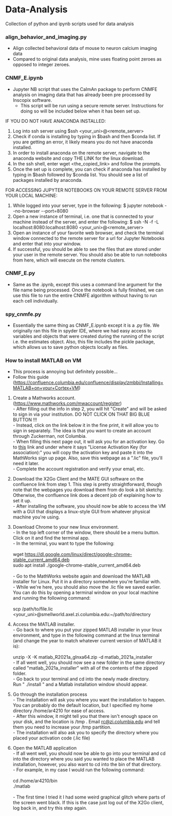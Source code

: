# Data-Analysis
Collection of python and ipynb scripts used for data analysis

### align_behavior_and_imaging.py
  - Align collected behavioral data of mouse to neuron calcium imaging data
  - Compared to original data analysis, mine uses floating point zeroes as opposed to integer zeroes.
  
### CNMF_E.ipynb
  - Jupyter NB script that uses the CaImAn package to perform CNMFE analysis on imaging data that has already been pre processed by Inscopix software.
    - This script will be run using a secure remote server. Instructions for doing so will be included below when it has been set up. 
  
  IF YOU DO NOT HAVE ANACONDA INSTALLED:
  1. Log into ssh server using $ssh <your_uni>@<remote_server>
  2. Check if conda is installing by typing in $bash and then $conda list. If you are getting an error, it likely means you do not have anaconda installed.
  3. In order to install anaconda on the remote server, navigate to the anaconda website and copy THE LINK for the linux download.
  4. In the ssh shell, enter wget <the_copied_link> and follow the prompts.
  5. Once the set up is complete, you can check if anaconda has installed by typing in $bash followed by $conda list. You should see a list of packages installed by anaconda.

  FOR ACCESSING JUPYTER NOTEBOOKS ON YOUR REMOTE SERVER FROM YOUR LOCAL MACHINE:
  1. While logged into your server, type in the following: $ jupyter notebook --no-browser --port=8080
  2. Open a new instance of terminal, i.e. one that is connected to your machine instead of the server, and enter the following: $ ssh -N -f -L localhost:8080:localhost:8080 <your_uni>@<remote_server>
  3. Open an instance of your favorite web browser, and check the terminal window connected to the remote server for a url for Jupyter Notebooks and enter that into your window.
  4. If successful, you should be able to see the files that are stored under your user in the remote server. You should also be able to run notebooks from here, which will execute on the remote clusters.

### CNMF_E.py
  - Same as the .ipynb, except this uses a command line argument for the file name being processed. Once the notebook is fully finished, we can use this file to run the entire CNMFE algorithm without having to run each cell individually.

  
### spy_cnmfe.py
  - Essentially the same thing as CNMF_E.ipynb except it is a .py file. We originally ran this file in spyder IDE, where we had easy access to variables and objects that were created during the running of the script i.e. the estimates object. Also, this file includes the pickle package, which allows us to save python objects locally as files.


### How to install MATLAB on VM
  - This process is annoying but definitely possible...
  - Follow this guide (https://confluence.columbia.edu/confluence/display/zmbbi/Installing+MATLAB+on+your+Cortex+VM)
  1. Create a Mathworks account. (https://www.mathworks.com/mwaccount/register)<br/>
    - After filling out the info in step 2, you will hit "Create" and will be asked to sign in via your institution. DO NOT CLICK ON THAT BIG BLUE BUTTON !!!<br/>
    - Instead, click on the link below it in the fine print, it will allow you to sign in separately. The idea is that you want to create an account through        Zuckerman, not Columbia.<br/>
    - When filling this next page out, it will ask you for an activation key. Go to [this](https://internal.zi.columbia.edu/sites/default/files/content/zi_matlab_concurrent.txt) link and under where it says "License Activation Key (for association):" you will copy the activation key and paste it into the MathWorks sign up page. Also, save this webpage as a ".lic" file, you'll need it later.<br/>
    - Complete the account registration and verify your email, etc.<br/>
  
  2. Download the X2Go Client and the MATE GUI software on the confluence link from step 1. This step is pretty straightforward, though note that the webpages you download them from do look a bit sketchy. Otherwise, the confluence link does a decent job of explaining how to set it up.<br/>
    - After installing the software, you should now be able to access the VM with a GUI that displays a linux-style GUI from whatever physical machine you're using.
  
  3. Download Chrome to your new linux environment.<br/>
    - In the top left corner of the window, there should be a menu button. Click on it and find the terminal app. <br/>
    - In the terminal, you want to type the following:<br/><br/>
    wget https://dl.google.com/linux/direct/google-chrome-stable_current_amd64.deb<br/>
    sudo apt install ./google-chrome-stable_current_amd64.deb<br/><br/>
    - Go to the MathWorks website again and download the MATLAB installer for Linux. Put it in a directory somewhere you're familiar with.<br/>
    - While we're here, you should also move the .lic file we saved earlier. You can do this by opening a terminal window on your local machine and running the following command:<br/><br/>
    scp /path/to/file.lic <your_uni>@smellworld.axel.zi.columbia.edu:~/path/to/directory

  4. Access the MATLAB installer.<br/>
    - Go back to where you put your zipped MATLAB installer in your linux environment, and type in the following command at the linux terminal (and change the year to match whatever current version of MATLAB it is):<br/><br/>
    unzip -X -K matlab_R2021a_glnxa64.zip -d matlab_2021a_installer<br/>
    - If all went well, you should now see a new folder in the same directory called "matlab_2021a_installer" with all of the contents of the zipped folder.<br/>
    - Go back to your terminal and cd into the newly made directory.<br/>
    Run " ./install " and a Matlab installation window should appear.
    
  5. Go through the installation process<br/>
    - The installation will ask you where you want the installation to happen. You can probably do the default location, but I specified my home directory /home/ar4210 for ease of access.<br/>
    - After this window, it might tell you that there isn't enough space on your disk, and the location is /tmp . Email rc@zi.columbia.edu and tell them you need to increase your /tmp partition.<br/>
    - The installation will also ask you to specify the directory where you placed your activation code  (.lic file)
  
  6. Open the MATLAB application<br/>
    - If all went well, you should now be able to go into your terminal and cd into the directory where you said you wanted to place the MATLAB installation, however, you also want to cd into the bin of that directory.<br/>
    - For example, in my case I would run the following command:<br/><br/>
    cd /home/ar4210/bin<br/>
    ./matlab<br/><br/>
    - The first time I tried it I had some weird graphical glitch where parts of the screen went black. If this is the case just log out of the X2Go client, log back in, and try this step again.
    



